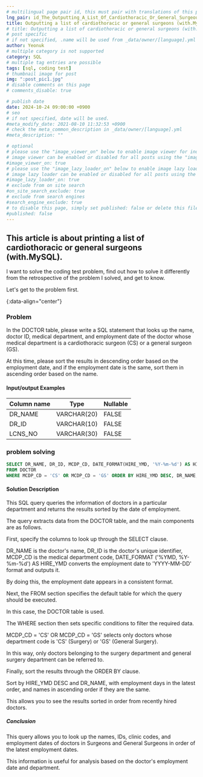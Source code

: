 ```yaml
---
# multilingual page pair id, this must pair with translations of this page. (This name must be unique)
lng_pair: id_The_Outputting_A_List_Of_Cardiothoracic_Or_General_Surgeous
title: Outputting a list of cardiothoracic or general surgeons (with.MySQL)
# title: Outputting a list of cardiothoracic or general surgeons (with.MySQL)
# post specific
# if not specified, .name will be used from _data/owner/[language].yml
author: Yeonuk
# multiple category is not supported
category: SQL
# multiple tag entries are possible
tags: [sql, coding test]
# thumbnail image for post
img: ":post_pic1.jpg"
# disable comments on this page
# comments_disable: true

# publish date
date: 2024-10-24 09:00:00 +0900
# seo
# if not specified, date will be used.
#meta_modify_date: 2021-08-10 11:32:53 +0900
# check the meta_common_description in _data/owner/[language].yml
#meta_description: ""

# optional
# please use the "image_viewer_on" below to enable image viewer for individual pages or posts (_posts/ or [language]/_posts folders).
# image viewer can be enabled or disabled for all posts using the "image_viewer_posts: true" setting in _data/conf/main.yml.
#image_viewer_on: true
# please use the "image_lazy_loader_on" below to enable image lazy loader for individual pages or posts (_posts/ or [language]/_posts folders).
# image lazy loader can be enabled or disabled for all posts using the "image_lazy_loader_posts: true" setting in _data/conf/main.yml.
#image_lazy_loader_on: true
# exclude from on site search
#on_site_search_exclude: true
# exclude from search engines
#search_engine_exclude: true
# to disable this page, simply set published: false or delete this file
#published: false
---
```


<!-- outline-start -->

## This article is about printing a list of cardiothoracic or general surgeons (with.MySQL).

I want to solve the coding test problem, find out how to solve it differently from the retrospective of the problem I solved, and get to know.

Let's get to the problem first.

{:data-align="center"}

<!-- outline-end -->

### Problem

In the DOCTOR table, please write a SQL statement that looks up the name, doctor ID, medical department, and employment date of the doctor whose medical department is a cardiothoracic surgeon (CS) or a general surgeon (GS).

At this time, please sort the results in descending order based on the employment date, and if the employment date is the same, sort them in ascending order based on the name.

#### Input/output Examples

| Column name | Type        | Nullable |
| ----------- | ----------- | -------- |
| DR_NAME     | VARCHAR(20) | FALSE    |
| DR_ID       | VARCHAR(10) | FALSE    |
| LCNS_NO     | VARCHAR(30) | FALSE    |

<!-- | begin | target | words                                      | return |
| ----- | ------ | ------------------------------------------ | ------ |
| "hit" | "cog"  | ["hot", "dot", "dog", "lot", "log", "cog"] | 4      |
| "hit" | "cog"  | ["hot", "dot", "dog", "lot", "log"]        | 0      | -->

### problem solving

```sql
SELECT DR_NAME, DR_ID, MCDP_CD, DATE_FORMAT(HIRE_YMD, '%Y-%m-%d') AS HIRE_YMD
FROM DOCTOR
WHERE MCDP_CD = 'CS' OR MCDP_CD = 'GS' ORDER BY HIRE_YMD DESC, DR_NAME;
```

#### Solution Description

This SQL query queries the information of doctors in a particular department and returns the results sorted by the date of employment.

The query extracts data from the DOCTOR table, and the main components are as follows.

First, specify the columns to look up through the SELECT clause.

DR_NAME is the doctor's name, DR_ID is the doctor's unique identifier, MCDP_CD is the medical department code, DATE_FORMAT ('%YMD, %Y-%m-%d') AS HIRE_YMD converts the employment date to 'YYYY-MM-DD' format and outputs it.

By doing this, the employment date appears in a consistent format.

Next, the FROM section specifies the default table for which the query should be executed.

In this case, the DOCTOR table is used.

The WHERE section then sets specific conditions to filter the required data.

MCDP_CD = 'CS' OR MCDP_CD = 'GS' selects only doctors whose department code is 'CS' (Surgery) or 'GS' (General Surgery).

In this way, only doctors belonging to the surgery department and general surgery department can be referred to.

Finally, sort the results through the ORDER BY clause.

Sort by HIRE_YMD DESC and DR_NAME, with employment days in the latest order, and names in ascending order if they are the same.

This allows you to see the results sorted in order from recently hired doctors.

##### Conclusion

This query allows you to look up the names, IDs, clinic codes, and employment dates of doctors in Surgeons and General Surgeons in order of the latest employment dates.

This information is useful for analysis based on the doctor's employment date and department.
